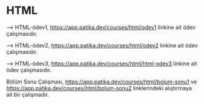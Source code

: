 # HTML
-->  HTML-ödev1, https://app.patika.dev/courses/html/odev1 linkine ait ödev çalışmasıdır.

-->  HTML-ödev2, https://app.patika.dev/courses/html/odev2 linkine ait ödev çalışmasıdır.

-->  HTML-ödev3, https://app.patika.dev/courses/html/html-odev3 linkine ait ödev çalışmasıdır.

Bölüm Sonu Çalışması, https://app.patika.dev/courses/html/bolum-sonu1 ve https://app.patika.dev/courses/html/bolum-sonu2 linklerindeki alıştırmaya ait bir çalışmadır.

